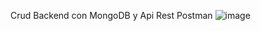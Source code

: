 Crud Backend con MongoDB y Api Rest Postman
![image](https://github.com/user-attachments/assets/c5129d72-6b1e-4d46-9456-36e1ac6b5674)
